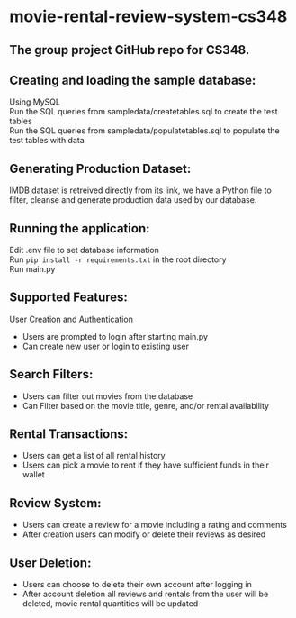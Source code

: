 # movie-rental-review-system-cs348
## The group project GitHub repo for CS348.

## Creating and loading the sample database: <br />
Using MySQL <br />
Run the SQL queries from sampledata/createtables.sql to create the test tables <br />
Run the SQL queries from sampledata/populatetables.sql to populate the test tables with data <br />

## Generating Production Dataset: <br />
IMDB dataset is retreived directly from its link, we have a Python file to <br />
filter, cleanse and generate production data used by our database. <br />

## Running the application: <br />
Edit .env file to set database information <br />
Run `pip install -r requirements.txt` in the root directory <br />
Run main.py <br />

## Supported Features:
User Creation and Authentication
- Users are prompted to login after starting main.py
- Can create new user or login to existing user

## Search Filters:
- Users can filter out movies from the database
- Can Filter based on the movie title, genre, and/or rental availability

## Rental Transactions:
- Users can get a list of all rental history
- Users can pick a movie to rent if they have sufficient funds in their wallet

## Review System:
- Users can create a review for a movie including a rating and comments
- After creation users can modify or delete their reviews as desired

## User Deletion:
- Users can choose to delete their own account after logging in
- After account deletion all reviews and rentals from the user will be deleted, movie rental quantities will be updated

